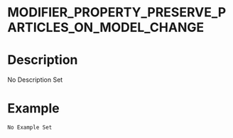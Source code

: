 # MODIFIER_PROPERTY_PRESERVE_PARTICLES_ON_MODEL_CHANGE
# Description
No Description Set
# Example
```No Example Set```